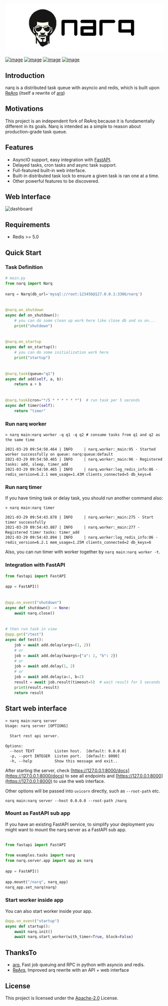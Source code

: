 <p align="center">
    <a href="https://narq.readthedocs.io/"><img src="https://github.com/kita99/narq/blob/master/images/logo.png?raw=true" width="600px" alt="narq" /></a>
</p>

[![image](https://img.shields.io/pypi/v/narq.svg?style=flat)](https://pypi.python.org/pypi/narq)
[![image](https://img.shields.io/github/license/kita99/narq)](https://github.com/kita99/narq)
[![image](https://github.com/kita99/narq/workflows/pypi/badge.svg)](https://github.com/kita99/narq/actions?query=workflow:pypi)
[![image](https://github.com/kita99/narq/workflows/ci/badge.svg)](https://github.com/kita99/narq/actions?query=workflow:ci)

## Introduction

narq is a distributed task queue with asyncio and redis, which is built upon
[ReArq](https://github.com/samuelcolvin/arq) (itself a rewrite of [arq](https://github.com/samuelcolvin/arq))


## Motivations

This project is an independent fork of ReArq because it is fundamentally different in its goals. Narq is intended as a
simple to reason about production-grade task queue.

## Features

- AsyncIO support, easy integration with [FastAPI](https://github.com/tiangolo/fastapi).
- Delayed tasks, cron tasks and async task support.
- Full-featured built-in web interface.
- Built-in distributed task lock to ensure a given task is ran one at a time.
- Other powerful features to be discovered.

## Web Interface

![dashboard](./images/dashboard.png)

## Requirements

- Redis >= 5.0


## Quick Start

### Task Definition

```python
# main.py
from narq import Narq

narq = Narq(db_url='mysql://root:123456@127.0.0.1:3306/narq')


@narq.on_shutdown
async def on_shutdown():
    # you can do some clean up work here like close db and so on...
    print("shutdown")


@narq.on_startup
async def on_startup():
    # you can do some initialization work here
    print("startup")


@narq.task(queue="q1")
async def add(self, a, b):
    return a + b


@narq.task(cron="*/5 * * * * * *")  # run task per 5 seconds
async def timer(self):
    return "timer"
```

### Run narq worker

```shell
> narq main:narq worker -q q1 -q q2 # consume tasks from q1 and q2 as the same time
```

```log
2021-03-29 09:54:50.464 | INFO     | narq.worker:_main:95 - Started worker successfully on queue: narq:queue:default
2021-03-29 09:54:50.465 | INFO     | narq.worker:_main:96 - Registered tasks: add, sleep, timer_add
2021-03-29 09:54:50.465 | INFO     | narq.worker:log_redis_info:86 - redis_version=6.2.1 mem_usage=1.43M clients_connected=5 db_keys=6
```

### Run narq timer

If you have timing task or delay task, you should run another command also:

```shell
> narq main:narq timer
```

```log
2021-03-29 09:54:43.878 | INFO     | narq.worker:_main:275 - Start timer successfully
2021-03-29 09:54:43.887 | INFO     | narq.worker:_main:277 - Registered timer tasks: timer_add
2021-03-29 09:54:43.894 | INFO     | narq.worker:log_redis_info:86 - redis_version=6.2.1 mem_usage=1.25M clients_connected=2 db_keys=6
```

Also, you can run timer with worker together by `narq main:narq worker -t`.

### Integration with FastAPI

```python
from fastapi import FastAPI

app = FastAPI()


@app.on_event("shutdown")
async def shutdown() -> None:
    await narq.close()


# then run task in view
@app.get("/test")
async def test():
    job = await add.delay(args=(1, 2))
    # or
    job = await add.delay(kwargs={"a": 1, "b": 2})
    # or
    job = await add.delay(1, 2)
    # or
    job = await add.delay(a=1, b=2)
    result = await job.result(timeout=5)  # wait result for 5 seconds
    print(result.result)
    return result
```


## Start web interface

```shell
> narq main:narq server
Usage: narq server [OPTIONS]

  Start rest api server.

Options:
  --host TEXT         Listen host.  [default: 0.0.0.0]
  -p, --port INTEGER  Listen port.  [default: 8000]
  -h, --help          Show this message and exit..
```

After starting the server, check [https://127.0.0.1:8000/docs](https://127.0.0.1:8000/docs) to see all endpoints and
[https://127.0.0.1:8000](https://127.0.0.1:8000) to use the web interface.

Other options will be passed into `uvicorn` directly, such as `--root-path` etc.

```shell
narq main:narq server --host 0.0.0.0 --root-path /narq
```

### Mount as FastAPI sub app

If you have an existing FastAPI service, to simplify your deployment you might want to mount the narq server as a FastAPI sub app.

```python

from fastapi import FastAPI

from examples.tasks import narq
from narq.server.app import app as narq

app = FastAPI()

app.mount("/narq", narq_app)
narq_app.set_narq(narq)
```

### Start worker inside app

You can also start worker inside your app.

```python
@app.on_event("startup")
async def startup():
    await narq.init()
    await narq.start_worker(with_timer=True, block=False)
```

## ThanksTo

- [arq](https://github.com/samuelcolvin/arq), Fast job queuing and RPC in python with asyncio and redis.
- [ReArq](https://github.com/samuelcolvin/arq), Improved arq rewrite with an API + web interface


## License

This project is licensed under the [Apache-2.0](./LICENSE) License.
